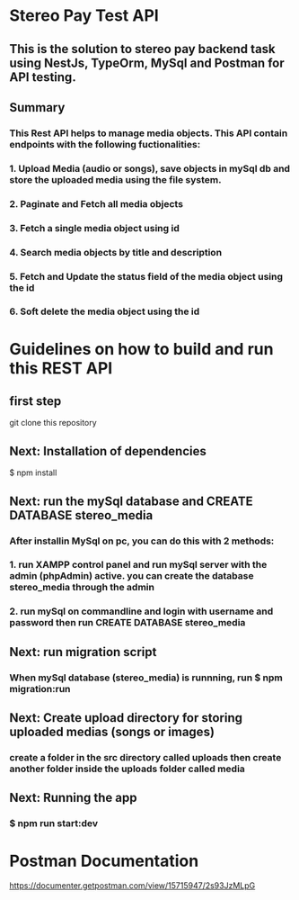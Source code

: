 # Stereo Pay Test API
## This is the solution to stereo pay backend task using NestJs, TypeOrm, MySql and Postman for API testing.

## Summary
### This Rest API helps to manage media objects. This API contain endpoints with the following fuctionalities:
### 1. Upload Media (audio or songs), save objects in mySql db and store the uploaded media using the file system.
### 2. Paginate and Fetch all media objects
### 3. Fetch a single media object using id
### 4. Search media objects by title and description
### 5. Fetch and Update the status field of the media object using the id
### 6. Soft delete the media object using the id

# Guidelines on how to build and run this REST API

## first step
git clone this repository

## Next: Installation of dependencies
$ npm install

## Next: run the mySql database and CREATE DATABASE stereo_media
### After installin MySql on pc, you can do this with 2 methods:
### 1. run XAMPP control panel and run mySql server with the admin (phpAdmin) active. you can create the database stereo_media through the admin
### 2. run mySql on commandline and login with username and password then run CREATE DATABASE stereo_media

## Next: run migration script
### When mySql database (stereo_media) is runnning, run $ npm migration:run

## Next: Create upload directory for storing uploaded medias (songs or images)
### create a folder in the src directory called uploads then create another folder inside the uploads folder called media

## Next: Running the app
### $ npm run start:dev

# Postman Documentation
https://documenter.getpostman.com/view/15715947/2s93JzMLpG


